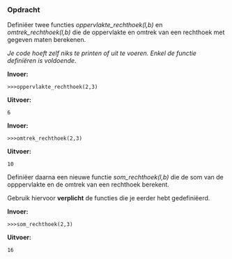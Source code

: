 ### Opdracht
Definiëer twee functies *oppervlakte_rechthoek(l,b)* en *omtrek_rechthoek(l,b)* die de oppervlakte en omtrek van een rechthoek met gegeven maten berekenen.

*Je code hoeft zelf niks te printen of uit te voeren. Enkel de functie definiëren is voldoende.*

**Invoer:**

    >>>oppervlakte_rechthoek(2,3)


**Uitvoer:**

    6

**Invoer:**

    >>>omtrek_rechthoek(2,3)


**Uitvoer:**

    10

Definiëer daarna een nieuwe functie *som_rechthoek(l,b)* die de som van de opppervlakte en de omtrek van een rechthoek berekent.

Gebruik hiervoor **verplicht** de functies die je eerder hebt gedefiniëerd.

**Invoer:**

    >>>som_rechthoek(2,3)


**Uitvoer:**

    16
